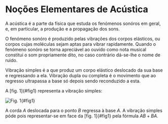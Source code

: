 # Noções Elementares de Acústica

A acústica é a parte da física que estuda os fenómenos sonóros em geral, e, em particular, a produção e a propagação dos sons.

O fenómeno sonóro é produzido pelas vibrações dos corpos elásticos, ou corpos cujas moléculas sejam aptas para vibrar rapidamente. Quando o fenómeno sonóro se torna apreciável ao ouvido como nota musical constitui o som propriamente dito, no caso contrário dá-se-lhe o nome de ruido.

Vibração simples é a que produz um corpo elástico deslocado da sua base e regressando a ela. Vibração dupla ou completa é o movimento que ao regresso ultrapassa a base só depois sendo reconduzido a esta.

A [fig. 1]{#fig1} representa a vibração simples:

![Fig. 1](fig1.png){#fig1}

A corda *A* deslocada para o ponto *B* regressa à base *A*. A vibração simples póde pois representar-se em face da [fig. 1]{#fig1} pela fórmula $AB + BA$.